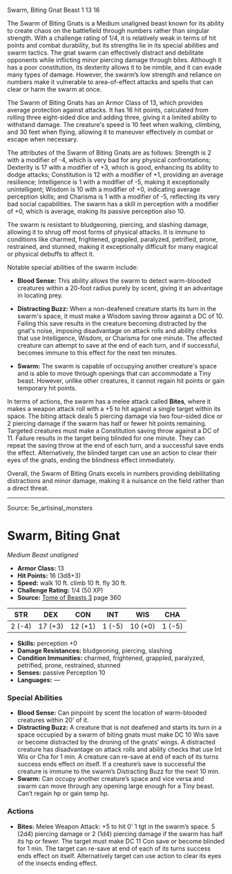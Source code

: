 <MonsterName/>Swarm, Biting Gnat</MonsterName>
<CreatureType/>Beast</CreatureType>
<CR/>1</CR>
<AC/>13</AC>
<HP/>16</HP>
<summary>The Swarm of Biting Gnats is a Medium unaligned beast known for its ability to create chaos on the battlefield through numbers rather than singular strength. With a challenge rating of 1/4, it is relatively weak in terms of hit points and combat durability, but its strengths lie in its special abilities and swarm tactics. The gnat swarm can effectively distract and debilitate opponents while inflicting minor piercing damage through bites. Although it has a poor constitution, its dexterity allows it to be nimble, and it can evade many types of damage. However, the swarm’s low strength and reliance on numbers make it vulnerable to area-of-effect attacks and spells that can clear or harm the swarm at once.</summary>

<detail>

The Swarm of Biting Gnats has an Armor Class of 13, which provides average protection against attacks. It has 16 hit points, calculated from rolling three eight-sided dice and adding three, giving it a limited ability to withstand damage. The creature's speed is 10 feet when walking, climbing, and 30 feet when flying, allowing it to maneuver effectively in combat or escape when necessary. 

The attributes of the Swarm of Biting Gnats are as follows: Strength is 2 with a modifier of -4, which is very bad for any physical confrontations; Dexterity is 17 with a modifier of +3, which is good, enhancing its ability to dodge attacks; Constitution is 12 with a modifier of +1, providing an average resilience; Intelligence is 1 with a modifier of -5, making it exceptionally unintelligent; Wisdom is 10 with a modifier of +0, indicating average perception skills; and Charisma is 1 with a modifier of -5, reflecting its very bad social capabilities. The swarm has a skill in perception with a modifier of +0, which is average, making its passive perception also 10.

The swarm is resistant to bludgeoning, piercing, and slashing damage, allowing it to shrug off most forms of physical attacks. It is immune to conditions like charmed, frightened, grappled, paralyzed, petrified, prone, restrained, and stunned, making it exceptionally difficult for many magical or physical debuffs to affect it. 

Notable special abilities of the swarm include:

- **Blood Sense:** This ability allows the swarm to detect warm-blooded creatures within a 20-foot radius purely by scent, giving it an advantage in locating prey. 

- **Distracting Buzz:** When a non-deafened creature starts its turn in the swarm's space, it must make a Wisdom saving throw against a DC of 10. Failing this save results in the creature becoming distracted by the gnat's noise, imposing disadvantage on attack rolls and ability checks that use Intelligence, Wisdom, or Charisma for one minute. The affected creature can attempt to save at the end of each turn, and if successful, becomes immune to this effect for the next ten minutes. 

- **Swarm:** The swarm is capable of occupying another creature's space and is able to move through openings that can accommodate a Tiny beast. However, unlike other creatures, it cannot regain hit points or gain temporary hit points.

In terms of actions, the swarm has a melee attack called **Bites**, where it makes a weapon attack roll with a +5 to hit against a single target within its space. The biting attack deals 5 piercing damage via two four-sided dice or 2 piercing damage if the swarm has half or fewer hit points remaining. Targeted creatures must make a Constitution saving throw against a DC of 11. Failure results in the target being blinded for one minute. They can repeat the saving throw at the end of each turn, and a successful save ends the effect. Alternatively, the blinded target can use an action to clear their eyes of the gnats, ending the blindness effect immediately. 

Overall, the Swarm of Biting Gnats excels in numbers providing debilitating distractions and minor damage, making it a nuisance on the field rather than a direct threat.</detail>



---

Source: 5e_artisinal_monsters

# Swarm, Biting Gnat

*Medium* *Beast* *unaligned*

- **Armor Class:** 13
- **Hit Points:** 16 (3d8+3)
- **Speed:** walk 10 ft. climb 10 ft. fly 30 ft.
- **Challenge Rating:** 1/4 (50 XP)
- **Source:** [Tome of Beasts 3](https://koboldpress.com/kpstore/product/tome-of-beasts-3-for-5th-edition/) page 360

| STR | DEX | CON | INT | WIS | CHA |
| --- | --- | --- | --- | --- | --- |
| 2 (-4) | 17 (+3) | 12 (+1) | 1 (-5) | 10 (+0) | 1 (-5) |

- **Skills:** perception +0
- **Damage Resistances:** bludgeoning, piercing, slashing
- **Condition Immunities:** charmed, frightened, grappled, paralyzed, petrified, prone, restrained, stunned
- **Senses:** passive Perception 10
- **Languages:** —

### Special Abilities

- **Blood Sense:** Can pinpoint by scent the location of warm-blooded creatures within 20' of it.
- **Distracting Buzz:** A creature that is not deafened and starts its turn in a space occupied by a swarm of biting gnats must make DC 10 Wis save or become distracted by the droning of the gnats’ wings. A distracted creature has disadvantage on attack rolls and ability checks that use Int Wis or Cha for 1 min. A creature can re-save at end of each of its turns success ends effect on itself. If a creature’s save is successful the creature is immune to the swarm’s Distracting Buzz for the next 10 min.
- **Swarm:** Can occupy another creature’s space and vice versa and swarm can move through any opening large enough for a Tiny beast. Can’t regain hp or gain temp hp.

### Actions

- **Bites:** Melee Weapon Attack: +5 to hit 0' 1 tgt in the swarm’s space. 5 (2d4) piercing damage or 2 (1d4) piercing damage if the swarm has half its hp or fewer. The target must make DC 11 Con save or become blinded for 1 min. The target can re-save at end of each of its turns success ends effect on itself. Alternatively target can use action to clear its eyes of the insects ending effect.




